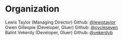 # Organization

Lewis Taylor (Managing Director) Github: [@lewistaylor](https://github.com/lewistaylor)  
Owen Gillespie (Developer, Gluer) Github: [@cycleseven](https://github.com/cycleseven)  
Balint Vekerdy (Developer, Gluer) Github: [@vekerdyb](https://github.com/vekerdyb)